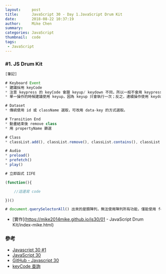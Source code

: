 ```yaml
---
layout:     post
title:      JavaScript 30 - Day 1.JavaScript Drum Kit
date:       2018-08-22 10:37:19
author:     Mike Chen
summary:    
categories: JavaScript
thumbnail:  code
tags:
 - JavaScript
---
```


### #1. JS Drum Kit

```js
[筆記]

# Keyboard Event
* 建議採用 keyCode
* 注意 keypress 的 keyCode 會跟 keyup/ keydown 不同，所以一般不會用 keypress。
* 單一操作的時候建議使用 keyup，因為 keyup 只會執行一次；反之，連續操作使用 keydown，按著不放會連續觸發 [如：遊戲內的向前走]。

# Dataset
* 傳統使用 id 或 className 選取，可改用 data-key 的方式選取。

# Transition End
* 動畫結束後 remove class
* 用 propertyName 篩選

# Class
* classList.add(), classList.remove(), classList.contains(), classList.toggle()

# Audio
* preload()
* prefetch()
* play()

# 立即函式 IIFE

(function(){

    //這邊寫 code

})()

# document.querySelectorAll() 出來的是類陣列，無法使用陣列所有功能，僅能使用 forEach。

```

* [實作](https://mike2014mike.github.io/js30/01 - JavaScript Drum Kit/index-mike.html)



### 參考
* [Javascript 30 #1](https://www.youtube.com/watch?v=KsvePUfzQf0)
* [JavaScript 30](https://javascript30.com/)
* [GitHub - Javascript 30](https://github.com/wesbos/JavaScript30)
* [keyCode 查詢](http://keycode.info/)